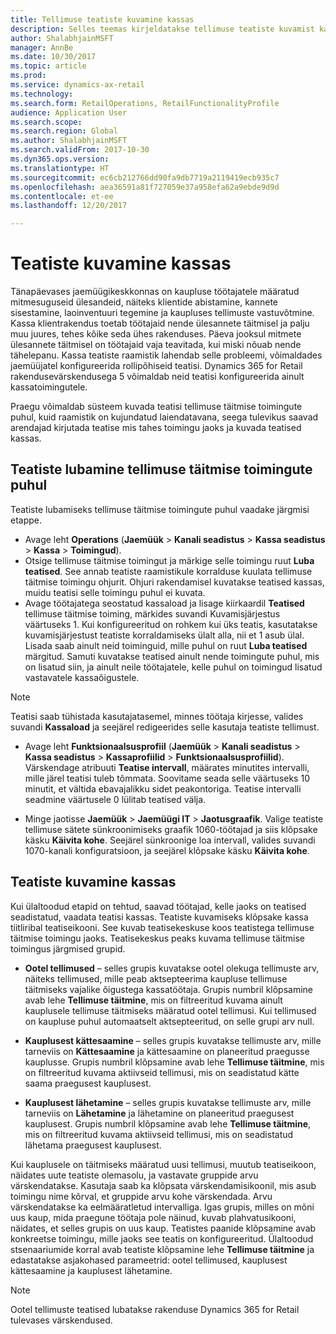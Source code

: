 ```yaml
---
title: Tellimuse teatiste kuvamine kassas
description: Selles teemas kirjeldatakse tellimuse teatiste kuvamist kassas ja teatiste raamistikku, mida saab laiendada ka muudele toimingutele.
author: ShalabhjainMSFT
manager: AnnBe
ms.date: 10/30/2017
ms.topic: article
ms.prod: 
ms.service: dynamics-ax-retail
ms.technology: 
ms.search.form: RetailOperations, RetailFunctionalityProfile
audience: Application User
ms.search.scope: 
ms.search.region: Global
ms.author: ShalabhjainMSFT
ms.search.validFrom: 2017-10-30
ms.dyn365.ops.version: 
ms.translationtype: HT
ms.sourcegitcommit: ec6cb212766dd90fa9db7719a2119419ecb935c7
ms.openlocfilehash: aea36591a81f727059e37a958efa62a9ebde9d9d
ms.contentlocale: et-ee
ms.lasthandoff: 12/20/2017

---
```


# <a name="display-notifications-in-point-of-sale"></a>Teatiste kuvamine kassas

Tänapäevases jaemüügikeskkonnas on kaupluse töötajatele määratud mitmesuguseid ülesandeid, näiteks klientide abistamine, kannete sisestamine, laoinventuuri tegemine ja kaupluses tellimuste vastuvõtmine. Kassa klientrakendus toetab töötajaid nende ülesannete täitmisel ja palju muu juures, tehes kõike seda ühes rakenduses. Päeva jooksul mitmete ülesannete täitmisel on töötajaid vaja teavitada, kui miski nõuab nende tähelepanu. Kassa teatiste raamistik lahendab selle probleemi, võimaldades jaemüüjatel konfigureerida rollipõhiseid teatisi. Dynamics 365 for Retail rakendusevärskendusega 5 võimaldab neid teatisi konfigureerida ainult kassatoimingutele.

Praegu võimaldab süsteem kuvada teatisi tellimuse täitmise toimingute puhul, kuid raamistik on kujundatud laiendatavana, seega tulevikus saavad arendajad kirjutada teatise mis tahes toimingu jaoks ja kuvada teatised kassas.  

## <a name="enable-notifications-for-order-fulfillment-operations"></a>Teatiste lubamine tellimuse täitmise toimingute puhul

Teatiste lubamiseks tellimuse täitmise toimingute puhul vaadake järgmisi etappe.

 - Avage leht **Operations** (**Jaemüük** > **Kanali seadistus** > **Kassa seadistus** > **Kassa** > **Toimingud**).
 - Otsige tellimuse täitmise toimingut ja märkige selle toimingu ruut **Luba teatised**. See annab teatiste raamistikule korralduse kuulata tellimuse täitmise toimingu ohjurit. Ohjuri rakendamisel kuvatakse teatised kassas, muidu teatisi selle toimingu puhul ei kuvata.
- Avage töötajatega seostatud kassaload ja lisage kiirkaardil **Teatised** tellimuse täitmise toiming, märkides suvandi Kuvamisjärjestus väärtuseks 1. Kui konfigureeritud on rohkem kui üks teatis, kasutatakse kuvamisjärjestust teatiste korraldamiseks ülalt alla, nii et 1 asub ülal. Lisada saab ainult neid toiminguid, mille puhul on ruut **Luba teatised** märgitud. Samuti kuvatakse teatised ainult nende toimingute puhul, mis on lisatud siin, ja ainult neile töötajatele, kelle puhul on toimingud lisatud vastavatele kassaõigustele. 

> [!NOTE]
> Teatisi saab tühistada kasutajatasemel, minnes töötaja kirjesse, valides suvandi **Kassaload** ja seejärel redigeerides selle kasutaja teatiste tellimust.

 - Avage leht **Funktsionaalsusprofiil** (**Jaemüük** > **Kanali seadistus** > **Kassa seadistus** > **Kassaprofiilid** > **Funktsionaalsusprofiilid**). Värskendage atribuuti **Teatise intervall**, määrates minutites intervalli, mille järel teatisi tuleb tõmmata. Soovitame seada selle väärtuseks 10 minutit, et vältida ebavajalikku sidet peakontoriga. Teatise intervalli seadmine väärtusele 0 lülitab teatised välja.  

 - Minge jaotisse **Jaemüük** > **Jaemüügi IT** > **Jaotusgraafik**. Valige teatiste tellimuse sätete sünkroonimiseks graafik 1060-töötajad ja siis klõpsake käsku **Käivita kohe**. Seejärel sünkroonige loa intervall, valides suvandi 1070-kanali konfiguratsioon, ja seejärel klõpsake käsku **Käivita kohe**. 

## <a name="view-notifications-in-pos"></a>Teatiste kuvamine kassas

Kui ülaltoodud etapid on tehtud, saavad töötajad, kelle jaoks on teatised seadistatud, vaadata teatisi kassas. Teatiste kuvamiseks klõpsake kassa tiitliribal teatiseikooni. See kuvab teatisekeskuse koos teatistega tellimuse täitmise toimingu jaoks. Teatisekeskus peaks kuvama tellimuse täitmise toimingus järgmised grupid. 

- **Ootel tellimused** – selles grupis kuvatakse ootel olekuga tellimuste arv, näiteks tellimused, mille peab aktsepteerima kaupluse tellimuse täitmiseks vajalike õigustega kassatöötaja. Grupis numbril klõpsamine avab lehe **Tellimuse täitmine**, mis on filtreeritud kuvama ainult kauplusele tellimuse täitmiseks määratud ootel tellimusi. Kui tellimused on kaupluse puhul automaatselt aktsepteeritud, on selle grupi arv null.

- **Kauplusest kättesaamine** – selles grupis kuvatakse tellimuste arv, mille tarneviis on **Kättesaamine** ja kättesaamine on planeeritud praegusse kauplusse. Grupis numbril klõpsamine avab lehe **Tellimuse täitmine**, mis on filtreeritud kuvama aktiivseid tellimusi, mis on seadistatud kätte saama praegusest kauplusest.

- **Kauplusest lähetamine** – selles grupis kuvatakse tellimuste arv, mille tarneviis on **Lähetamine** ja lähetamine on planeeritud praegusest kauplusest. Grupis numbril klõpsamine avab lehe **Tellimuse täitmine**, mis on filtreeritud kuvama aktiivseid tellimusi, mis on seadistatud lähetama praegusest kauplusest.

Kui kauplusele on täitmiseks määratud uusi tellimusi, muutub teatiseikoon, näidates uute teatiste olemasolu, ja vastavate gruppide arvu värskendatakse. Kasutaja saab ka klõpsata värskendamisikoonil, mis asub toimingu nime kõrval, et gruppide arvu kohe värskendada. Arvu värskendatakse ka eelmääratletud intervalliga. Igas grupis, milles on mõni uus kaup, mida praegune töötaja pole näinud, kuvab plahvatusikooni, näidates, et selles grupis on uus kaup. Teatistes paanide klõpsamine avab konkreetse toimingu, mille jaoks see teatis on konfigureeritud. Ülaltoodud stsenaariumide korral avab teatiste klõpsamine lehe **Tellimuse täitmine** ja edastatakse asjakohased parameetrid: ootel tellimused, kauplusest kättesaamine ja kauplusest lähetamine. 

> [!NOTE]
> Ootel tellimuste teatised lubatakse rakenduse Dynamics 365 for Retail tulevases värskendused. 


